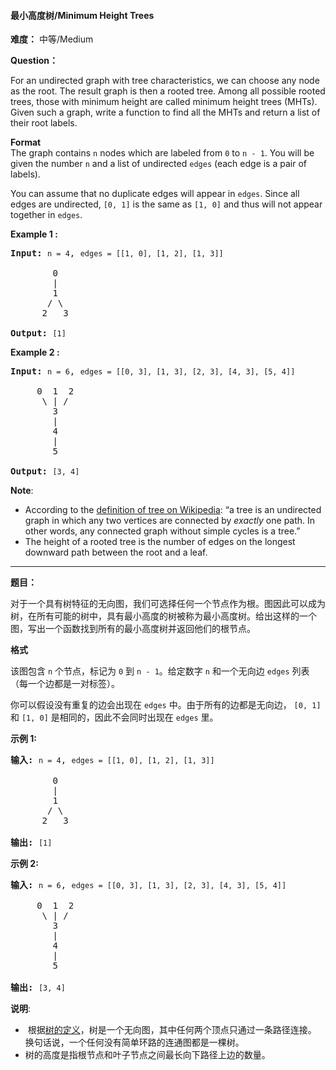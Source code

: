 #### 最小高度树/Minimum Height Trees
**难度：** 中等/Medium

**Question：** 

<p>For an undirected graph with tree characteristics, we can choose any node as the root. The result graph is then a rooted tree. Among all possible rooted trees, those with minimum height are called minimum height trees (MHTs). Given such a graph, write a function to find all the MHTs and return a list of their root labels.</p>

<p><b>Format</b><br />
The graph contains <code>n</code> nodes which are labeled from <code>0</code> to <code>n - 1</code>. You will be given the number <code>n</code> and a list of undirected <code>edges</code> (each edge is a pair of labels).</p>

<p>You can assume that no duplicate edges will appear in <code>edges</code>. Since all edges are undirected, <code>[0, 1]</code> is the same as <code>[1, 0]</code> and thus will not appear together in <code>edges</code>.</p>

<p><b>Example 1 :</b></p>

<pre>
<strong>Input:</strong> <code>n = 4</code>, <code>edges = [[1, 0], [1, 2], [1, 3]]</code>

        0
        |
        1
       / \
      2   3 

<strong>Output:</strong> <code>[1]</code>
</pre>

<p><b>Example 2 :</b></p>

<pre>
<strong>Input:</strong> <code>n = 6</code>, <code>edges = [[0, 3], [1, 3], [2, 3], [4, 3], [5, 4]]</code>

     0  1  2
      \ | /
        3
        |
        4
        |
        5 

<strong>Output:</strong> <code>[3, 4]</code></pre>

<p><b>Note</b>:</p>

<ul>
	<li>According to the <a href="https://en.wikipedia.org/wiki/Tree_(graph_theory)" target="_blank">definition of tree on Wikipedia</a>: &ldquo;a tree is an undirected graph in which any two vertices are connected by <i>exactly</i> one path. In other words, any connected graph without simple cycles is a tree.&rdquo;</li>
	<li>The height of a rooted tree is the number of edges on the longest downward path between the root and a leaf.</li>
</ul>


------

**题目：** 
<p>对于一个具有树特征的无向图，我们可选择任何一个节点作为根。图因此可以成为树，在所有可能的树中，具有最小高度的树被称为最小高度树。给出这样的一个图，写出一个函数找到所有的最小高度树并返回他们的根节点。</p>

<p><strong>格式</strong></p>

<p>该图包含&nbsp;<code>n</code>&nbsp;个节点，标记为&nbsp;<code>0</code>&nbsp;到&nbsp;<code>n - 1</code>。给定数字&nbsp;<code>n</code>&nbsp;和一个无向边&nbsp;<code>edges</code>&nbsp;列表（每一个边都是一对标签）。</p>

<p>你可以假设没有重复的边会出现在&nbsp;<code>edges</code>&nbsp;中。由于所有的边都是无向边， <code>[0, 1]</code>和&nbsp;<code>[1, 0]</code>&nbsp;是相同的，因此不会同时出现在&nbsp;<code>edges</code>&nbsp;里。</p>

<p><strong>示例 1:</strong></p>

<pre><strong>输入:</strong> <code>n = 4</code>, <code>edges = [[1, 0], [1, 2], [1, 3]]</code>

        0
        |
        1
       / \
      2   3 

<strong>输出:</strong> <code>[1]</code>
</pre>

<p><strong>示例 2:</strong></p>

<pre><strong>输入:</strong> <code>n = 6</code>, <code>edges = [[0, 3], [1, 3], [2, 3], [4, 3], [5, 4]]</code>

     0  1  2
      \ | /
        3
        |
        4
        |
        5 

<strong>输出:</strong> <code>[3, 4]</code></pre>

<p><strong>说明</strong>:</p>

<ul>
	<li>&nbsp;根据<a href="https://baike.baidu.com/item/%E6%A0%91/2699484?fromtitle=%E6%95%B0%E6%8D%AE%E7%BB%93%E6%9E%84+%E6%A0%91&amp;fromid=12062173&amp;fr=aladdin" target="_blank">树的定义</a>，树是一个无向图，其中任何两个顶点只通过一条路径连接。 换句话说，一个任何没有简单环路的连通图都是一棵树。</li>
	<li>树的高度是指根节点和叶子节点之间最长向下路径上边的数量。</li>
</ul>

